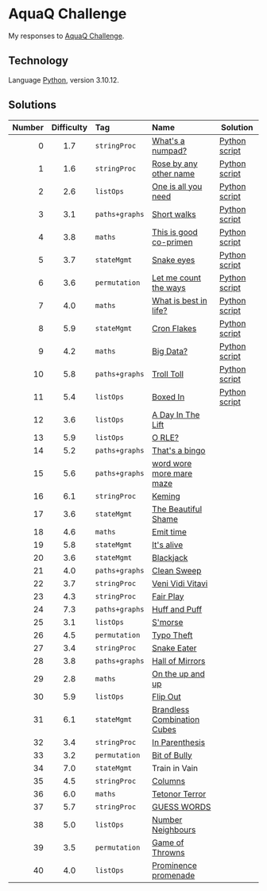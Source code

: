 # AquaQ Challenge

My responses to [AquaQ Challenge](https://challenges.aquaq.co.uk/).

## Technology

Language [Python](https://www.python.org/), version 3.10.12.

## Solutions

| Number | Difficulty | Tag            | Name                                                 | Solution |
|-------:|:----------:|:---------------|:-----------------------------------------------------|----------|
| 0      | 1.7        | `stringProc`   | [What's a numpad?](./tasks/challenge00.md)           | [Python script](./solutions/challenge00.py)|
| 1      | 1.6        | `stringProc`   | [Rose by any other name](./tasks/challenge01.md)     | [Python script](./solutions/challenge01.py)|
| 2      | 2.6        | `listOps`      | [One is all you need](./tasks/challenge02.md)        | [Python script](./solutions/challenge02.py)|
| 3      | 3.1        | `paths+graphs` | [Short walks](./tasks/challenge03.md)                | [Python script](./solutions/challenge03.py)|
| 4      | 3.8        | `maths`        | [This is good co-primen](./tasks/challenge04.md)     | [Python script](./solutions/challenge04.py)|
| 5      | 3.7        | `stateMgmt`    | [Snake eyes](./tasks/challenge05.md)                 | [Python script](./solutions/challenge05.py)|
| 6      | 3.6        | `permutation`  | [Let me count the ways](./tasks/challenge06.md)      | [Python script](./solutions/challenge06.py)|
| 7      | 4.0        | `maths`        | [What is best in life?](./tasks/challenge07.md)      | [Python script](./solutions/challenge07.py)|
| 8      | 5.9        | `stateMgmt`    | [Cron Flakes](./tasks/challenge08.md)                | [Python script](./solutions/challenge08.py)|
| 9      | 4.2        | `maths`        | [Big Data?](./tasks/challenge09.md)                  | [Python script](./solutions/challenge09.py)|
| 10     | 5.8        | `paths+graphs` | [Troll Toll](./tasks/challenge10.md)                 | [Python script](./solutions/challenge10.py)|
| 11     | 5.4        | `listOps`      | [Boxed In](./tasks/challenge11.md)                   | [Python script](./solutions/challenge11.py)|
| 12    | 3.6     | `listOps`     | [A Day In The Lift](./solutions/challenge12.py)|
| 13    | 5.9     | `listOps`     | [O RLE?](./solutions/challenge13.py)  |
| 14    | 5.2     | `paths+graphs`| [That's a bingo](./solutions/challenge14.py)|
| 15    | 5.6     | `paths+graphs`| [word wore more mare maze](./solutions/challenge15.py)|
| 16    | 6.1     | `stringProc`  | [Keming](./solutions/challenge16.py)  |
| 17    | 3.6     | `stateMgmt`   | [The Beautiful Shame](./solutions/challenge17.py)|
| 18    | 4.6     | `maths`       | [Emit time](./solutions/challenge18.py)|
| 19    | 5.8     | `stateMgmt`   | [It's alive](./solutions/challenge19.py)|
| 20    | 3.6     | `stateMgmt`   | [Blackjack](./solutions/challenge20.py)|
| 21    | 4.0     | `paths+graphs`| [Clean Sweep](./solutions/challenge21.py)|
| 22    | 3.7     | `stringProc`  | [Veni Vidi Vitavi](./solutions/challenge22.py)|
| 23    | 4.3     | `stringProc`  | [Fair Play](./solutions/challenge23.py)|
| 24    | 7.3     | `paths+graphs`| [Huff and Puff](./solutions/challenge24.py)|
| 25    | 3.1     | `listOps`     | [S'morse](./solutions/challenge25.py) |
| 26    | 4.5     | `permutation` | [Typo Theft](./solutions/challenge26.py)|
| 27    | 3.4     | `stringProc`  | [Snake Eater](./solutions/challenge27.py)|
| 28    | 3.8     | `paths+graphs`| [Hall of Mirrors](./solutions/challenge28.py)|
| 29    | 2.8     | `maths`       | [On the up and up](./solutions/challenge29.py)|
| 30    | 5.9     | `listOps`     | [Flip Out](./solutions/challenge30.py)|
| 31    | 6.1     | `stateMgmt`   | [Brandless Combination Cubes](./solutions/challenge31.py)|
| 32    | 3.4     | `stringProc`  | [In Parenthesis](./solutions/challenge32.py)|
| 33    | 3.2     | `permutation` | [Bit of Bully](./solutions/challenge33.py)|
| 34    | 7.0     | `stateMgmt`   | Train in Vain                         |
| 35    | 4.5     | `stringProc`  | [Columns](./solutions/challenge35.py) |
| 36    | 6.0     | `maths`       | [Tetonor Terror](./solutions/challenge36.py)||
| 37    | 5.7     | `stringProc`  | [GUESS WORDS](./solutions/challenge37.py)|
| 38    | 5.0     | `listOps`     | [Number Neighbours](./solutions/challenge38.py)|
| 39    | 3.5     | `permutation` | [Game of Throwns](./solutions/challenge39.py)|
| 40    | 4.0     | `listOps`     | [Prominence promenade](./solutions/challenge40.py)|
